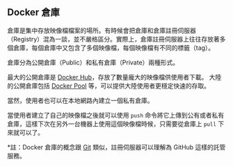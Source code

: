 ## Docker 倉庫

倉庫是集中存放映像檔檔案的場所。有時候會把倉庫和倉庫註冊伺服器（Registry）混為一談，並不嚴格區分。實際上，倉庫註冊伺服器上往往存放著多個倉庫，每個倉庫中又包含了多個映像檔，每個映像檔有不同的標籤（tag）。

倉庫分為公開倉庫（Public）和私有倉庫（Private）兩種形式。

最大的公開倉庫是 [Docker Hub](https://hub.docker.com)，存放了數量龐大的映像檔供使用者下載。
大陸的公開倉庫包括 [Docker Pool](http://www.dockerpool.com) 等，可以提供大陸使用者更穩定快速的存取。

當然，使用者也可以在本地網路內建立一個私有倉庫。

當使用者建立了自己的映像檔之後就可以使用 `push` 命令將它上傳到公有或者私有倉庫，這樣下次在另外一台機器上使用這個映像檔時候，只需要從倉庫上 `pull` 下來就可以了。

*註：Docker 倉庫的概念跟 [Git](http://git-scm.com) 類似，註冊伺服器可以理解為 GitHub 這樣的託管服務。
